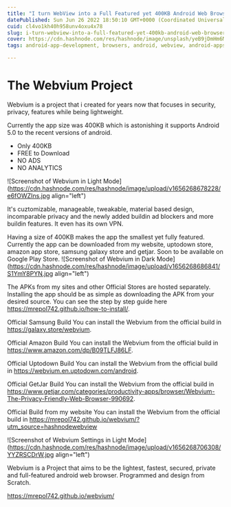 ```yaml
---
title: "I turn WebView into a Full Featured yet 400KB Android Web Browser"
datePublished: Sun Jun 26 2022 18:50:10 GMT+0000 (Coordinated Universal Time)
cuid: cl4vo1kh40h958unv4oxu4x78
slug: i-turn-webview-into-a-full-featured-yet-400kb-android-web-browser
cover: https://cdn.hashnode.com/res/hashnode/image/unsplash/yeB9jDmHm6M/upload/v1656268524552/7ocf6IaoK.jpeg
tags: android-app-development, browsers, android, webview, android-apps

---
```


# The Webvium Project

Webvium is a project that i created for years now that focuses in security, privacy, features while being lightweight.

Currently the app size was 400KB which is astonishing it supports Android 5.0 to the recent versions of android.


- Only 400KB
- FREE to Download
- NO ADS
- NO ANALYTICS

![Screenshot of Webvium in Light Mode](https://cdn.hashnode.com/res/hashnode/image/upload/v1656268678228/e6fOWZIns.jpg align="left")

It's cuztomizable, manageable, tweakable, material based design, incomparable privacy and the newly added buildin ad blockers and more buildin features. It even has its own VPN.

Having a size of 400KB makes the app the smallest yet fully featured. Currently the app can be downloaded from my website, uptodown store, amazon app store, samsung galaxy store and getjar. Soon to be available on Google Play Store.
![Screenshot of Webvium in Dark Mode](https://cdn.hashnode.com/res/hashnode/image/upload/v1656268686841/S1YmY8PYN.jpg align="left")

The APKs from my sites and other Official Stores are hosted separately. Installing the app should be as simple as downloading the APK from your desired source. You can see the step by step guide here https://mrepol742.github.io/how-to-install/.

Official Samsung Build
You can install the Webvium from the official build in https://galaxy.store/webvium.

Official Amazon Build
You can install the Webvium from the official build in https://www.amazon.com/dp/B09TLFJ86LF.

Official Uptodown Build
You can install the Webvium from the official build in https://webvium.en.uptodown.com/android.

Official GetJar Build
You can install the Webvium from the official build in https://www.getjar.com/categories/productivity-apps/browser/Webvium-The-Privacy-Friendly-Web-Browser-990692.

Official Build from my website
You can install the Webvium from the official build in https://mrepol742.github.io/webvium/?utm_source=hashnodewebview

![Screenshot of Webvium Settings in Light Mode](https://cdn.hashnode.com/res/hashnode/image/upload/v1656268706308/YYZRSCDrW.jpg align="left")

Webvium is a Project that aims to be the lightest, fastest, secured, private and full-featured android web browser. Programmed and design from Scratch.

https://mrepol742.github.io/webvium/
